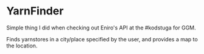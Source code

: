 YarnFinder
==========

Simple thing I did when checking out Eniro's API at the #kodstuga for GGM. 

Finds yarnstores in a city/place specified by the user, and provides a map to the location.
